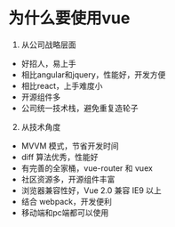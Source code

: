 # 为什么要使用vue
1. 从公司战略层面
  - 好招人，易上手
  - 相比angular和jquery，性能好，开发方便
  - 相比react，上手难度小
  - 开源组件多
  - 公司统一技术栈，避免重复造轮子
2. 从技术角度
  - MVVM 模式，节省开发时间
  - diff 算法优秀，性能好
  - 有完善的全家桶，vue-router 和 vuex
  - 社区资源多，开源组件丰富
  - 浏览器兼容性好，Vue 2.0 兼容 IE9 以上
  - 结合 webpack，开发便利
  - 移动端和pc端都可以使用